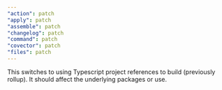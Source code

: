 ```yaml
---
"action": patch
"apply": patch
"assemble": patch
"changelog": patch
"command": patch
"covector": patch
"files": patch
---
```


This switches to using Typescript project references to build (previously rollup). It should affect the underlying packages or use.
